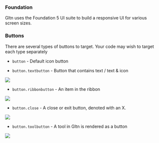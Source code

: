 ### Foundation
Gltn uses the Foundation 5 UI suite to build a responsive UI for various screen sizes. 

### Buttons
There are several types of buttons to target. Your code may wish to target each type separately

* `button` - Default icon button

* `button.textbutton` - Button that contains text / text & icon

<img src="http://felkerdigitalmedia.com/gltn\images\blog\theme_settings_button.png">

* `button.ribbonbutton` - An item in the ribbon

<img src="http://felkerdigitalmedia.com/gltn\images\blog\theme_button_ribbon.png">

* `button.close` - A close or exit button, denoted with an X.

<img src="http://felkerdigitalmedia.com/gltn\images\blog\theme_button_close.png">

* `button.toolbutton` - A tool in Gltn is rendered as a button

<img src="http://felkerdigitalmedia.com/gltn\images\blog\toolbar.png">
